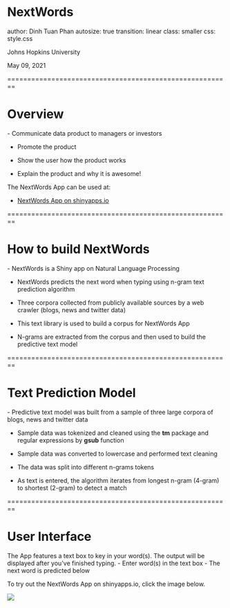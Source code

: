 NextWords
========================================================
author: Dinh Tuan Phan
autosize: true
transition: linear
class: smaller
css: style.css

Johns Hopkins University<br />

May 09, 2021

========================================================
# **Overview**

<medium>
- Communicate data product to managers or investors

- Promote the product

- Show the user how the product works

- Explain the product and why it is awesome!

The NextWords App can be used at:

<ul>
    <li><a target="_blank" href="https://dtphan.shinyapps.io/NextWords/">NextWords App on shinyapps.io </a></li>
</ul>

</medium>

========================================================
# **How to build NextWords**

<medium>
- NextWords is a Shiny app on Natural Language Processing

- NextWords predicts the next word when typing using n-gram text prediction algorithm

- Three corpora collected from publicly available sources by a web crawler (blogs, news and twitter data)

- This text library is used to build a  corpus for NextWords App

- N-grams are extracted from the corpus and then used to build the
predictive text model

</medium>

========================================================
# **Text Prediction Model**

<medium>
- Predictive text model was built from a sample of
three large corpora of blogs, news and twitter data

- Sample data was tokenized and cleaned using the 
**tm** package and regular expressions by **gsub** function 

- Sample data was converted to lowercase and performed text cleaning

- The data was split into different n-grams tokens

- As text is entered, the algorithm iterates from longest n-gram (4-gram) to shortest (2-gram) to detect a match
</medium>

========================================================
# **User Interface**
<medium>
The App features a text box to key in your word(s). The output
will be displayed after you've finished typing.
- Enter word(s) in the text box
- The next word is predicted below

To try out the NextWords App on shinyapps.io, click the image below.
</medium>

<a target="_blank" href="https://dtphan.shinyapps.io/NextWords/"><img src="NextWords.png"></a>
